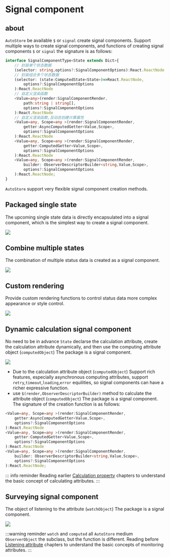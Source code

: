 # Signal component
## about

 `AutoStore` be available `$` or `signal` create signal components.
Support multiple ways to create signal components, and functions of creating signal components `$` or `signal` the signature is as follows:

```ts
interface SignalComponentType<State extends Dict>{
    // 封装单个状态数据
    (selector: string,options?:SignalComponentOptions):React.ReactNode
    // 封装组合多个状态数据
    (selector: (state:ComputedState<State>)=>React.ReactNode,
        options?:SignalComponentOptions
    ):React.ReactNode
    // 自定义渲染函数
    <Value=any>(render:SignalComponentRender,
        path:string | string[],
        options?:SignalComponentOptions
    ):React.ReactNode
    // 自定义渲染函数,且动态创建计算属性
    <Value=any, Scope=any >(render:SignalComponentRender,
        getter:AsyncComputedGetter<Value,Scope>,
        options?:SignalComponentOptions
    ):React.ReactNode
    <Value=any, Scope=any >(render:SignalComponentRender,
        getter:ComputedGetter<Value,Scope>,
        options?:SignalComponentOptions
    ):React.ReactNode
    <Value=any, Scope=any >(render:SignalComponentRender,
        builder: ObserverDescriptorBuilder<string,Value,Scope>,
        options?:SignalComponentOptions
    ):React.ReactNode;
}
```

 `AutoStore` support very flexible signal component creation methods.

## Packaged single state

The upcoming single state data is directly encapsulated into a signal component, which is the simplest way to create a signal component.

 ![](./images/signal-from-state.drawio.png) 


## Combine multiple states

The combination of multiple status data is created as a signal component.

 ![](./images/signal-combind-state.drawio.png) 


## Custom rendering

Provide custom rendering functions to control status data more complex appearance or style control.

 ![](./images/signal-custom-render.drawio.png) 


## Dynamic calculation signal component

No need to be in advance `State` declarse the calculation attribute, create the calculation attribute dynamically, and then use the computing attribute object (`computedObject`) The package is a signal component.

 ![](./images/signal-computed.drawio.png) 

- Due to the calculation attribute object (`computedObject`) Support rich features, especially asynchronous computing attributes, support `retry`,`timeout`,`loading`,`error` equilities, so signal components can have a richer expressive function.
- use `$(render,ObserverDescriptorBuilder)` method to calculate the attribute object (`computedObject`) The package is a signal component. The signature of the creation function is as follows:


```ts
<Value=any, Scope=any >(render:SignalComponentRender,
    getter:AsyncComputedGetter<Value,Scope>,
    options?:SignalComponentOptions
):React.ReactNode
<Value=any, Scope=any >(render:SignalComponentRender,
    getter:ComputedGetter<Value,Scope>,
    options?:SignalComponentOptions
):React.ReactNode
<Value=any, Scope=any >(render:SignalComponentRender,
    builder: ObserverDescriptorBuilder<string,Value,Scope>,
    options?:SignalComponentOptions
):React.ReactNode;
```

::: info reminder
Reading earlier [Calculation property](../computed/about) chapters to understand the basic concept of calculating attributes.
:::

## Surveying signal component

The object of listening to the attribute (`watchObject`) The package is a signal component.

 ![](./images/signal-watch.drawio.png) 

:::warning reminder
 `watch` and `computed` all `AutoStore` medium `ObserverObject` the subclass, but the function is different.
Reading before [Listening attribute](../watch/about) chapters to understand the basic concepts of monitoring attributes.
:::
